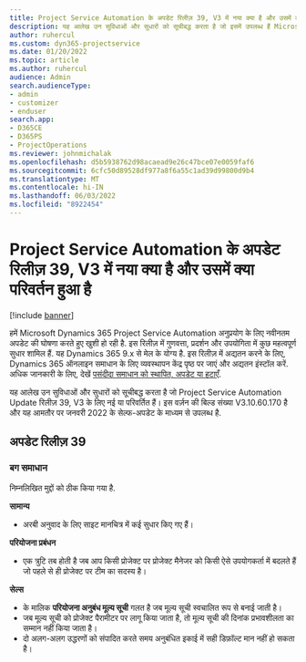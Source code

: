 ```yaml
---
title: Project Service Automation के अपडेट रिलीज़ 39, V3 में नया क्या है और उसमें क्या परिवर्तन हुआ है
description: यह आलेख उन सुविधाओं और सुधारों को सूचीबद्ध करता है जो इसमें उपलब्ध हैं Microsoft Dynamics 365 Project Service Automation अद्यतन रिलीज़ 39, V3.
author: ruhercul
ms.custom: dyn365-projectservice
ms.date: 01/20/2022
ms.topic: article
ms.author: ruhercul
audience: Admin
search.audienceType:
- admin
- customizer
- enduser
search.app:
- D365CE
- D365PS
- ProjectOperations
ms.reviewer: johnmichalak
ms.openlocfilehash: d5b5938762d98acaead9e26c47bce07e0059faf6
ms.sourcegitcommit: 6cfc50d89528df977a8f6a55c1ad39d99800d9b4
ms.translationtype: MT
ms.contentlocale: hi-IN
ms.lasthandoff: 06/03/2022
ms.locfileid: "8922454"
---
```

# <a name="whats-new-or-changed-in-project-service-automation-update-release-39-v3"></a>Project Service Automation के अपडेट रिलीज़ 39, V3 में नया क्या है और उसमें क्या परिवर्तन हुआ है

[!include [banner](../includes/psa-now-project-operations.md)]

हमें Microsoft Dynamics 365 Project Service Automation अनुप्रयोग के लिए नवीनतम अपडेट की घोषणा करते हुए खुशी हो रही है. इस रिलीज़ में गुणवत्ता, प्रदर्शन और उपयोगिता में कुछ महत्वपूर्ण सुधार शामिल हैं. यह Dynamics 365 9.x से मेल के योग्य है. इस रिलीज़ में अद्यतन करने के लिए, Dynamics 365 ऑनलाइन समाधान के लिए व्यवस्थापन केंद्र पृष्ठ पर जाएं और अद्यतन इंस्टॉल करें. अधिक जानकारी के लिए, देखें [पसंदीदा समाधान को स्थापित, अपडेट या हटाएँ](/power-platform/admin/install-remove-preferred-solution).

यह आलेख उन सुविधाओं और सुधारों को सूचीबद्ध करता है जो Project Service Automation Update रिलीज़ 39, V3 के लिए नई या परिवर्तित हैं। इस वर्ज़न की बिल्ड संख्या V3.10.60.170 है और यह आमतौर पर जनवरी 2022 के सेल्फ-अपडेट के माध्यम से उपलब्ध है.

## <a name="update-release-39"></a>अपडेट रिलीज़ 39

### <a name="bug-fixes"></a>बग समाधान

निम्नलिखित मुद्दों को ठीक किया गया है.

**सामान्य**

- अरबी अनुवाद के लिए साइट मानचित्र में कई सुधार किए गए हैं।

**परियोजना प्रबंधन**

- एक त्रुटि तब होती है जब आप किसी प्रोजेक्ट पर प्रोजेक्ट मैनेजर को किसी ऐसे उपयोगकर्ता में बदलते हैं जो पहले से ही प्रोजेक्ट पर टीम का सदस्य है।

**सेल्स**

- के मालिक **परियोजना अनुबंध मूल्य सूची** गलत है जब मूल्य सूची स्वचालित रूप से बनाई जाती है। 
- जब मूल्य सूची को प्रोजेक्ट पैरामीटर पर लागू किया जाता है, तो मूल्य सूची की दिनांक प्रभावशीलता का सम्मान नहीं किया जाता है।
- दो अलग-अलग उद्धरणों को संपादित करते समय अनुबंधित इकाई में सही डिफ़ॉल्ट मान नहीं हो सकता है।
